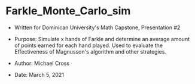 # Farkle_Monte_Carlo_sim

- Written for Dominican University's Math Capstone, Presentation #2

- Purpose: Simulate x hands of Farkle and determine an average amount of points 
earned for each hand played. Used to evaluate the Effectiveness of 
Magnusson's algorithm and other strategies. 

- Author: Michael Cross     
- Date: March 5, 2021
